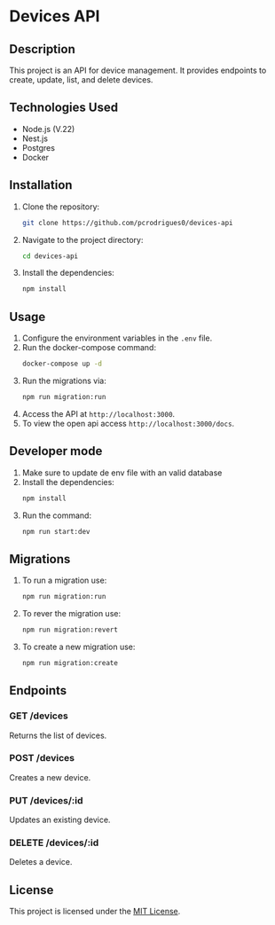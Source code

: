 # Devices API

## Description
This project is an API for device management. It provides endpoints to create, update, list, and delete devices.

## Technologies Used
- Node.js (V.22)
- Nest.js
- Postgres
- Docker

## Installation
1. Clone the repository:
    ```bash
    git clone https://github.com/pcrodrigues0/devices-api
    ```
2. Navigate to the project directory:
    ```bash
    cd devices-api
    ```
3. Install the dependencies:
    ```bash
    npm install
    ```

## Usage
1. Configure the environment variables in the `.env` file.
2. Run the docker-compose command:
    ```bash
    docker-compose up -d
    ```
3. Run the migrations via:
    ```bash
    npm run migration:run
    ```
4. Access the API at `http://localhost:3000`.
5. To view the open api access `http://localhost:3000/docs`.

## Developer mode
1. Make sure to update de env file with an valid database
2. Install the dependencies:
    ```bash
    npm install
    ```
2. Run the command:
    ```bash
    npm run start:dev
    ```
## Migrations
1. To run a migration use: 
    ```bash
    npm run migration:run
    ```
2. To rever the migration use:
    ```bash
    npm run migration:revert
    ```
3. To create a new migration use: 
    ```bash
    npm run migration:create
    ```

## Endpoints
### GET /devices
Returns the list of devices.

### POST /devices
Creates a new device.

### PUT /devices/:id
Updates an existing device.

### DELETE /devices/:id
Deletes a device.


## License
This project is licensed under the [MIT License](LICENSE).